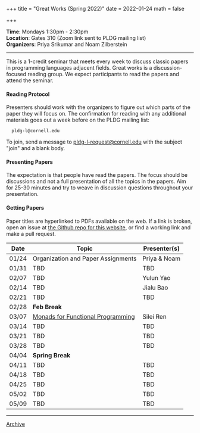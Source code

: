+++
title = "Great Works (Spring 2022)"
date = 2022-01-24
math = false

+++

**Time**: Mondays 1:30pm - 2:30pm <br/>
**Location**: Gates 310 (Zoom link sent to PLDG mailing list) <br/>
**Organizers**: Priya Srikumar and Noam Zilberstein <br/>

---

This is a 1-credit seminar that meets every week to discuss classic papers in
programming languages adjacent fields.
Great works is a discussion-focused reading group. We expect participants to
read the papers and attend the seminar.

#### Reading Protocol
Presenters should work with the organizers to figure out which parts of the paper
they will focus on.
The confirmation for reading with any additional materials goes out a week before
on the PLDG mailing list:

      pldg-l@cornell.edu

To join, send a message to [pldg-l-request@cornell.edu][join-pldg] with the
subject "join" and a blank body.

#### Presenting Papers

The expectation is that people have read the papers.
The focus should be discussions and not a full presentation of all the topics
in the papers.
Aim for 25-30 minutes and try to weave in discussion questions throughout
your presentation.

#### Getting Papers

Paper titles are hyperlinked to PDFs available on the web. If a link is broken,
open an issue at [the Github repo for this
website](https://github.com/cornell-pl/pl.cs.cornell.edu/issues), or find
a working link and make a pull request.


| Date            | Topic       | Presenter(s) |
|-----------------|-------------|-----------|
| 01/24 | Organization and Paper Assignments | Priya & Noam |
| 01/31 | TBD | TBD |
| 02/07 | TBD | Yulun Yao |
| 02/14 | TBD | Jialu Bao |
| 02/21 | TBD | TBD |
| 02/28 | **Feb Break** |  |
| 03/07 | [Monads for Functional Programming](https://link.springer.com/chapter/10.1007/978-3-662-02880-3_8) | Silei Ren |
| 03/14 | TBD | TBD |
| 03/21 | TBD | TBD |
| 03/28 | TBD | TBD |
| 04/04 | **Spring Break** | |
| 04/11 | TBD | TBD |
| 04/18 | TBD | TBD |
| 04/25 | TBD | TBD |
| 05/02 | TBD | TBD |
| 05/09 | TBD | TBD |


---

[Archive](../)

[join-pldg]: mailto:pldg-l-request@cornell.edu?subject=join
[zoom]: https://example.com/
[passkey]: https://www.library.cornell.edu/services/apps/passkey
